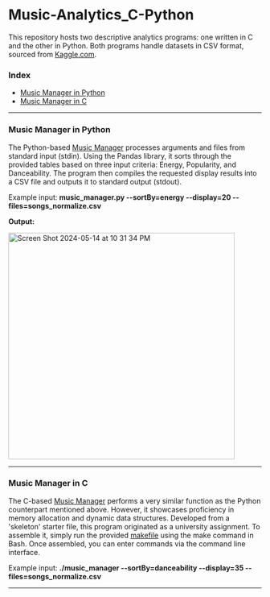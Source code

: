 # Music-Analytics_C-Python
This repository hosts two descriptive analytics programs: one written in C and the other in Python. Both programs handle datasets in CSV format, sourced from [Kaggle.com](https://www.kaggle.com/datasets/paradisejoy/top-hits-spotify-from-20002019). 

### Index
* [Music Manager in Python](#Python)
* [Music Manager in C](#C)

---

### Music Manager in Python
<a name="Python"></a>

The Python-based [Music Manager](https://github.com/NeddTheRedd/Music-Analytics_C-Python/blob/main/music_manager.py) processes arguments and files from standard input (stdin). Using the Pandas library, it sorts through the provided tables based on three input criteria: Energy, Popularity, and Danceability. The program then compiles the requested display results into a CSV file and outputs it to standard output (stdout).

Example input: **music_manager.py --sortBy=energy --display=20 --files=songs_normalize.csv**

**Output:**

<img width="450" alt="Screen Shot 2024-05-14 at 10 31 34 PM" src="https://github.com/NeddTheRedd/Music-Analytics_C-Python/assets/153869055/d7e2a138-18c8-4c22-837d-591b913b5ba7">

---

### Music Manager in C
<a name="C"></a>

The C-based [Music Manager](https://github.com/NeddTheRedd/Music-Analytics_C-Python/blob/main/music_manager.c) performs a very similar function as the Python counterpart mentioned above. However, it showcases proficiency in memory allocation and dynamic data structures. Developed from a 'skeleton' starter file, this program originated as a university assignment. To assemble it, simply run the provided [makefile](https://github.com/NeddTheRedd/Music-Analytics_C-Python/blob/main/makefile) using the make command in Bash. Once assembled, you can enter commands via the command line interface.

Example input: **./music_manager --sortBy=danceability --display=35 --files=songs_normalize.csv**

---
